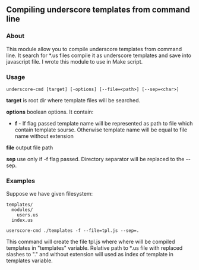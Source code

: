 ## Compiling underscore templates from command line
### About
This module allow you to compile underscore templates from command line. It search for *.us files compile it as underscore templates and save into javascript file. I wrote this module to use in Make script.
### Usage
```
underscore-cmd [target] [-options] [--file=<path>] [--sep=<char>]
```

**target** is root dir where template files will be searched.

**options** boolean options. It contain:
* **f** - If flag passed template name will be represented as path to file which contain template sourse. Otherwise template name will be equal to file name without extension

**file** output file path

**sep** use only if -f flag passed. Directory separator will be replaced to the --sep.

### Examples
Suppose we have given filesystem:

```
templates/
  modules/
    users.us
  index.us  
```

```
userscore-cmd ./templates -f --file=tpl.js --sep=.
```
This command will create the file tpl.js where where will be compiled templates in "templates" variable. Relative path to *.us file with replaced slashes to "." and without extension will used as index of template in templates variable.